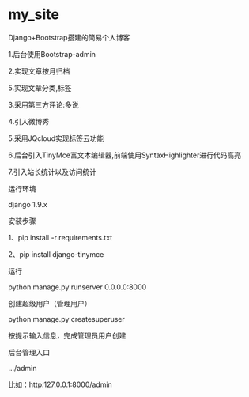 # my_site
Django+Bootstrap搭建的简易个人博客

1.后台使用Bootstrap-admin

2.实现文章按月归档

5.实现文章分类,标签

3.采用第三方评论:多说

4.引入微博秀

5.采用JQcloud实现标签云功能

6.后台引入TinyMce富文本编辑器,前端使用SyntaxHighlighter进行代码高亮

7.引入站长统计以及访问统计


运行环境

django 1.9.x


安装步骤

1、pip install -r requirements.txt

2、pip install django-tinymce


运行

python manage.py runserver 0.0.0.0:8000


创建超级用户（管理用户）

python manage.py createsuperuser

按提示输入信息，完成管理员用户创建


后台管理入口

.../admin

比如：http:127.0.0.1:8000/admin


